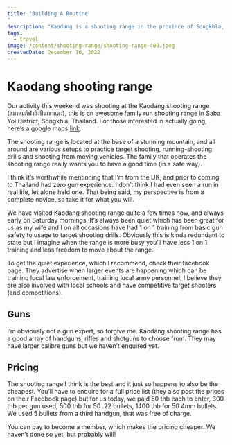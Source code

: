 ```yaml
---
title: "Building A Routine
"
description: "Kaodang is a shooting range in the province of Songkhla, Thailand. It is surrounded by stunning mountains, lush vegetation and best of all it's a small family run business."
tags:
  - travel
image: /content/shooting-range/shooting-range-400.jpeg
createdDate: December 16, 2022
---
```


# Kaodang shooting range

Our activity this weekend was shooting at the Kaodang shooting range (สมาคมกีฬายิงปืนเขาแดง), this is an awesome family run shooting range in Saba Yoi District, Songkhla, Thailand. For those interested in actually going, here’s a google maps [link](https://www.google.com/maps/place/%E0%B8%AA%E0%B8%A1%E0%B8%B2%E0%B8%84%E0%B8%A1%E0%B8%81%E0%B8%B5%E0%B8%AC%E0%B8%B2%E0%B8%A2%E0%B8%B4%E0%B8%87%E0%B8%9B%E0%B8%B7%E0%B8%99%E0%B9%80%E0%B8%82%E0%B8%B2%E0%B9%81%E0%B8%94%E0%B8%87/@6.5617378,100.8203312,14.15z/data=!4m12!1m6!3m5!1s0x31b3466571b21ca5:0xe8254ee5e9fc5230!2z4Liq4Lih4Liy4LiE4Lih4LiB4Li14Lis4Liy4Lii4Li04LiH4Lib4Li34LiZ4LmA4LiC4Liy4LmB4LiU4LiH!8m2!3d6.5585339!4d100.8346834!3m4!1s0x31b3466571b21ca5:0xe8254ee5e9fc5230!8m2!3d6.5585339!4d100.8346834?hl=en).

<v-img height="400" src="/content/shooting-range/shooting-range-400.jpeg"></v-img>

The shooting range is located at the base of a stunning mountain, and all around are various setups to practice target shooting, running-shooting drills and shooting from moving vehicles. The family that operates the shooting range really wants you to have a good time (in a safe way).

I think it’s worthwhile mentioning that I’m from the UK, and prior to coming to Thailand had zero gun experience. I don’t think I had even seen a run in real life, let alone held one. That being said, my perspective is from a complete novice, so take it for what you will.

We have visited Kaodang shooting range quite a few times now, and always early on Saturday mornings. It’s always been quiet which has been great for us as my wife and I on all occasions have had 1 on 1 training from basic gun safety to usage to target shooting drills. Obviously this is kinda redundant to state but I imagine when the range is more busy you’ll have less 1 on 1 training and less freedom to move about the range.

To get the quiet experience, which I recommend, check their facebook page. They advertise when larger events are happening which can be training local law enforcement, training local army personnel, I believe they are also involved with local schools and have competitive target shooters (and competitions).

## Guns

<v-img height="400" src="/content/shooting-range-guns/shooting-range-guns-400.jpeg"></v-img>

I’m obviously not a gun expert, so forgive me. Kaodang shooting range has a good array of handguns, rifles and shotguns to choose from. They may have larger calibre guns but we haven’t enquired yet.

## Pricing

The shooting range I think is the best and it just so happens to also be the cheapest. You’ll have to enquire for a full price list (they also post the prices on their Facebook page) but for us today, we paid 50 thb each to enter, 300 thb per gun used, 500 thb for 50 .22 bullets, 1400 thb for 50 4mm bullets. We used 5 bullets from a third handgun, that was free of charge.

You can pay to become a member, which makes the pricing cheaper. We haven’t done so yet, but probably will!
